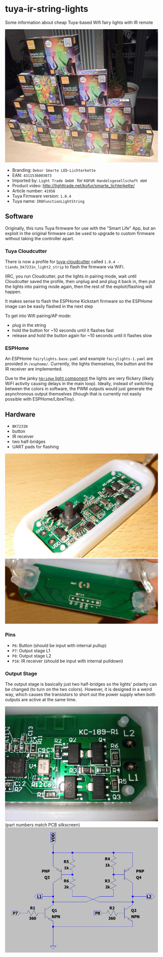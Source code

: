 # tuya-ir-string-lights
Some information about cheap Tuya-based Wifi fairy lights with IR remote

![Fairy light box pyramid](images/pyramid.jpg)

- Branding: `Dekor Smarte LED-Lichterkette`
- EAN: `4311536003073`
- Imported by: `Light Trade GmbH ` for `KOFUR Handelsgesellschaft mbH`
- Product video: http://lighttrade.net/kofur/smarte_lichterkette/
- Article number: `41958`
- Tuya Firmware version: `1.0.4`
- Tuya name: `IR8FunctionLightString`

## Software
Originally, this runs Tuya firmware for use with the "Smart Life" App, but an exploit in the original firmware can be used to upgrade to custom firmware without taking the controller apart.

### Tuya Cloudcutter
There is now a profile for [tuya-cloudcutter](https://github.com/tuya-cloudcutter/tuya-cloudcutter) called `1.0.4 - tiandu_bk7231n_light2_strip` to flash the firmware via WiFi.

IIRC, you run Cloudcutter, put the lights in pairing mode, wait until Cloudcutter saved the profile, then unplug and and plug it back in, then put the lights into pairing mode again, then the rest of the exploit/flashing will happen.

It makes sense to flash the ESPHome Kickstart firmware so the ESPHome image can be easily flashed in the next step

To get into Wifi pairing/AP mode:
- plug in the string
- hold the button for ~10 seconds until it flashes fast
- release and hold the button again for ~10 seconds until it flashes slow

### ESPHome

An ESPHome `fairylights.base.yaml` and example `fairylights-1.yaml` are provided in `/esphome/`. Currently, the lights themselves, the button and the IR receiver are implemented.

Due to the janky [`hbridge` light component](https://esphome.io/components/light/hbridge) the lights are very flickery (likely WiFI activity causing delays in the main loop). Ideally, instead of switching between the colors in software, the PWM outputs would just generate the asynchronous output themselves (though that is currently not easily possible with ESPHome/LibreTiny).

## Hardware

- `BK7231N`
- button
- IR receiver
- two half-bridges
- UART pads for flashing

![PCB front view](images/pcb-front-overview.jpg)
![PCB back view](images/pcb-back.jpg)

### Pins

- `P6`: Button (should be input with internal pullup)
- `P7`: Output stage L1
- `P8`: Output stage L2
- `P16`: IR receiver (should be input with internal pulldown)

### Output Stage

The output stage is basically just two half-bridges so the lights' polarity can be changed (to turn on the two colors).
However, it is designed in a weird way, which causes the transistors to short out the power supply when both outputs are active at the same time.

![PCB output stage](images/pcb-output-stage.jpg)
(part numbers match PCB silkscreen)
![LTSpice output stage](images/ltspice-output-stage.png)